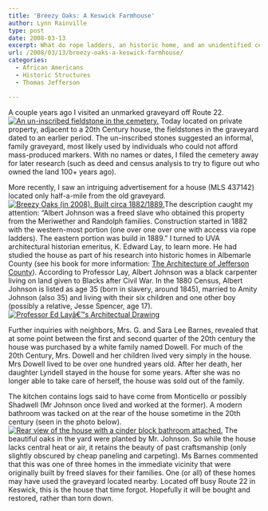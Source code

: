 ```yaml
---
title: 'Breezy Oaks: A Keswick Farmhouse'
author: Lynn Rainville
type: post
date: 2008-03-13
excerpt: What do rope ladders, an historic home, and an unidentified cemetery have in common ?
url: /2008/03/13/breezy-oaks-a-keswick-farmhouse/
categories:
  - African Americans
  - Historic Structures
  - Thomas Jefferson

---
```

A couple years ago I visited an unmarked graveyard off Route 22. <a href="http://www.locohistory.org/blog/albemarle/2008/03/13/breezy-oaks-a-keswick-farmhouse/an-un-inscribed-fieldstone-in-the-cemetery/" rel="attachment wp-att-193" title="An un-inscribed fieldstone in the cemetery."><img src="http://www.locohistory.org/blog/albemarle/wp-content/uploads/2008/03/ccg_gs.jpg" alt="An un-inscribed fieldstone in the cemetery." /></a> Today located on private property, adjacent to a 20th Century house, the fieldstones in the graveyard dated to an earlier period. The un-inscribed stones suggested an informal, family graveyard, most likely used by individuals who could not afford mass-produced markers. With no names or dates, I filed the cemetery away for later research (such as deed and census analysis to try to figure out who owned the land 100+ years ago).

More recently, I saw an intriguing advertisement for a house (MLS 437142) located only half-a-mile from the old graveyard. <a href="http://www.locohistory.org/blog/albemarle/2008/03/13/breezy-oaks-a-keswick-farmhouse/breezy-oaks-in-2008-built-circa-18821889/" rel="attachment wp-att-194" title="Breezy Oaks (in 2008). Built circa 1882/1889."><img src="http://www.locohistory.org/blog/albemarle/wp-content/uploads/2008/03/ccg_breezyoakshse1.jpg" alt="Breezy Oaks (in 2008). Built circa 1882/1889." /></a>The description caught my attention: &#8220;Albert Johnson was a freed slave who obtained this property from the Meriwether and Randolph families. Construction started in 1882 with the western-most portion (one over one over one with access via rope ladders). The eastern portion was build in 1889.&#8221; I turned to UVA architectural historian emeritus, K. Edward Lay, to learn more. He had studied the house as part of his research into historic homes in Albemarle County (see his book for more information: <a href="http://www.upress.virginia.edu/books/lay.html" target="_blank">The Architecture of Jefferson County</a>). According to Professor Lay, Albert Johnson was a black carpenter living on land given to Blacks after Civil War. In the 1880 Census, Albert Johnson is listed as age 35 (born in slavery, around 1845), married to Amity Johnson (also 35) and living with their six children and one other boy (possibly a relative, Jesse Spencer, age 17). <a href="http://www.locohistory.org/blog/albemarle/2008/03/13/breezy-oaks-a-keswick-farmhouse/professor-ed-lays-architectual-drawing/" rel="attachment wp-att-197" title="Professor Ed Layâ€™s Architectual Drawing"><img src="http://www.locohistory.org/blog/albemarle/wp-content/uploads/2008/03/ccg_breezyoaksplan.jpg" alt="Professor Ed Layâ€™s Architectual Drawing" /></a>

Further inquiries with neighbors, Mrs. G. and Sara Lee Barnes, revealed that at some point between the first and second quarter of the 20th century the house was purchased by a white family named Dowell. For much of the 20th Century, Mrs. Dowell and her children lived very simply in the house. Mrs Dowell lived to be over one hundred years old. After her death, her daughter Lyndell stayed in the house for some years. After she was no longer able to take care of herself, the house was sold out of the family.

The kitchen contains logs said to have come from Monticello or possibly Shadwell (Mr Johnson once lived and worked at the former). A modern bathroom was tacked on at the rear of the house sometime in the 20th century (seen in the photo below). <a href="http://www.locohistory.org/blog/albemarle/2008/03/13/breezy-oaks-a-keswick-farmhouse/rear-view-of-the-house-with-a-cinder-block-bathroom-attached/" rel="attachment wp-att-196" title="Rear view of the house with a cinder block bathroom attached."><img src="http://www.locohistory.org/blog/albemarle/wp-content/uploads/2008/03/ccg_breezyoakshse2.jpg" alt="Rear view of the house with a cinder block bathroom attached." /></a> The beautiful oaks in the yard were planted by Mr. Johnson. So while the house lacks central heat or air, it retains the beauty of past craftsmanship (only slightly obscured by cheap paneling and carpeting). Ms Barnes commented that this was one of three homes in the immediate vicinity that were originally built by freed slaves for their families. One (or all) of these homes may have used the graveyard located nearby. Located off busy Route 22 in Keswick, this is the house that time forgot. Hopefully it will be bought and restored, rather than torn down.
